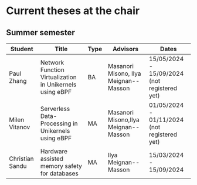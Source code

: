 # Current theses at the chair

## Summer semester

| Student            | Title                                                                                 | Type | Advisors          | Dates |
| ------------------ | ------------------------------------------------------------------------------------- | ---- | ----------------- | --------------- |
| Paul Zhang         |       Network Function Virtualization in Unikernels using eBPF                                   | BA   | Masanori Misono, Ilya Meignan--Masson | 15/05/2024 - 15/09/2024 (not registered yet) |
| Milen Vitanov      |  Serverless Data-Processing in Unikernels using eBPF                                       | MA   | Masanori Misono,Ilya Meignan--Masson | 01/05/2024 - 01/11/2024 (not registered yet) |
| Christian Sandu    | Hardware assisted memory safety for databases | MA | Ilya Meignan--Masson | 15/03/2024 - 15/09/2024 |
